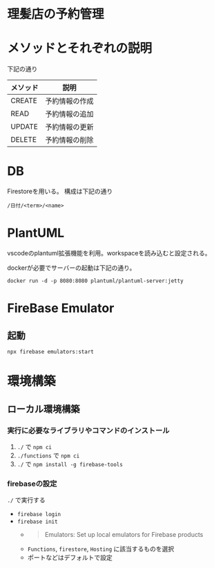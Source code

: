 # 理髪店の予約管理

# メソッドとそれぞれの説明

下記の通り

| メソッド | 説明           | 
| -------- | -------------- | 
| CREATE   | 予約情報の作成 | 
| READ     | 予約情報の追加 | 
| UPDATE   | 予約情報の更新 | 
| DELETE   | 予約情報の削除 | 

# DB

Firestoreを用いる。
構成は下記の通り

`/日付/<term>/<name>`


# PlantUML

vscodeのplantuml拡張機能を利用。workspaceを読み込むと設定される。

dockerが必要でサーバーの起動は下記の通り。

`docker run -d -p 8080:8080 plantuml/plantuml-server:jetty`

# FireBase Emulator

## 起動

`npx firebase emulators:start`

# 環境構築

## ローカル環境構築

### 実行に必要なライブラリやコマンドのインストール

1. `./` で `npm ci`
2. `./functions` で `npm ci`
3. `./` で `npm install -g firebase-tools`

### firebaseの設定

`./` で実行する
* `firebase login`
* `firebase init`
    * > Emulators: Set up local emulators for Firebase products
    * `Functions`, `firestore`, `Hosting` に該当するものを選択
    * ポートなどはデフォルトで設定
